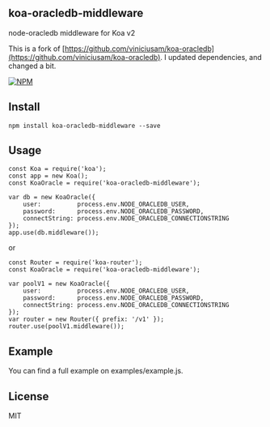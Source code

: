 ## koa-oracledb-middleware
node-oracledb middleware for Koa v2

This is a fork of [https://github.com/viniciusam/koa-oracledb](https://github.com/viniciusam/koa-oracledb). I updated dependencies, and changed a bit.

[![NPM](https://nodei.co/npm/koa-oracledb-middleware.png)](https://nodei.co/npm/koa-oracledb-middleware/)

## Install

    npm install koa-oracledb-middleware --save

## Usage

```
const Koa = require('koa');
const app = new Koa();
const KoaOracle = require('koa-oracledb-middleware');

var db = new KoaOracle({
    user:          process.env.NODE_ORACLEDB_USER,
    password:      process.env.NODE_ORACLEDB_PASSWORD,
    connectString: process.env.NODE_ORACLEDB_CONNECTIONSTRING
});
app.use(db.middleware());
```

or

```
const Router = require('koa-router');
const KoaOracle = require('koa-oracledb-middleware');

var poolV1 = new KoaOracle({
    user:          process.env.NODE_ORACLEDB_USER,
    password:      process.env.NODE_ORACLEDB_PASSWORD,
    connectString: process.env.NODE_ORACLEDB_CONNECTIONSTRING
});
var router = new Router({ prefix: '/v1' });
router.use(poolV1.middleware());
```

## Example
You can find a full example on examples/example.js.

## License

MIT
